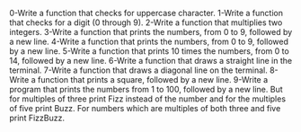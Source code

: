 0-Write a function that checks for uppercase character.
1-Write a function that checks for a digit (0 through 9).
2-Write a function that multiplies two integers.
3-Write a function that prints the numbers, from 0 to 9, followed by a new line.
4-Write a function that prints the numbers, from 0 to 9, followed by a new line.
5-Write a function that prints 10 times the numbers, from 0 to 14, followed by a new line.
6-Write a function that draws a straight line in the terminal.
7-Write a function that draws a diagonal line on the terminal.
8-Write a function that prints a square, followed by a new line.
9-Write a program that prints the numbers from 1 to 100, followed by a new line. But for multiples of three print Fizz instead of the number and for the multiples of five print Buzz. For numbers which are multiples of both three and five print FizzBuzz.
